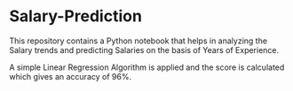 # Salary-Prediction

This repository contains a Python notebook that helps in analyzing the Salary trends and predicting Salaries on the basis of Years of Experience.

A simple Linear Regression Algorithm is applied and the score is calculated which gives an accuracy of 96%.
